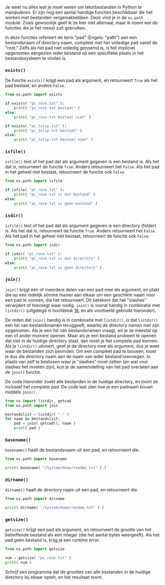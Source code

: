 Je weet nu alles wat je moet weten om tekstbestanden in Python te
manipuleren. Er zijn nog een aantal handige functies beschikbaar die het
werken met bestanden vergemakkelijken. Deze vind je in de `os.path`
module. Zoals gewoonlijk geef ik ze hier niet allemaal, maar ik noem wel
de functies die je het meest zult gebruiken.

In deze functies refereert de term "pad" (Engels: "path") aan een
bestandsnaam of directory naam, compleet met het volledige pad vanaf de
"root." Zelfs als het pad niet volledig genoemd is, is het impliciet
opgenomen aangezien ieder bestand op een specifieke plaats in het
bestandssysteem te vinden is.

### `exists()`

De functie `exists()` krijgt een pad als argument, en retourneert `True`
als het pad bestaat, en anders `False`.

```python
from os.path import exists

if exists( "pc_rose.txt" ):
    print( "pc_rose.txt bestaat" )
else:
    print( "pc_rose.txt bestaat niet" )

if exists( "pc_tulip.txt" ):
    print( "pc_tulip.txt bestaat" )
else:
    print( "pc_tulip.txt bestaat niet" )
```

### `isfile()`

`isfile()` test of het pad dat als argument gegeven is een bestand is.
Als het dat is, retourneert de functie `True`. Anders retourneert het
`False`. Als het pad in het geheel niet bestaat, retourneert de functie
ook `False`.

```python
from os.path import isfile

if isfile( "pc_rose.txt" ):
    print( "pc_rose.txt is een bestand" )
else:
    print( "pc_rose.txt is geen bestand" )
```

### `isdir()`

`isfile()` test of het pad dat als argument gegeven is een directory
(folder) is. Als het dat is, retourneert de functie `True`. Anders
retourneert het `False`. Als het pad in het geheel niet bestaat,
retourneert de functie ook `False`.

```python
from os.path import isdir

if isdir( "pc_rose.txt" ):
    print( "pc_rose.txt is een directory" )
else:
    print( "pc_rose.txt is geen directory" )
```

### `join()`

`join()` krijgt één of meerdere delen van een pad mee als argument, en
plakt die op een redelijk slimme manier aan elkaar om een geschikte naam
voor een pad te vormen, die het retourneert. Dit betekent dat het
"slashes" verwijdert of toevoegt waar nodig. `join()` is vooral handig
in combinatie met `listdir()` (uitgelegd in hoofdstuk
<a href="#ch:operatingsystem" data-reference-type="ref" data-reference="ch:operatingsystem">16</a>,
en als voorbeeld gebruikt hieronder).

De reden dat `join()` handig is in combinatie met `listdir()`, is dat
`listdir()` een list van bestandsnamen teruggeeft, waarbij de directory
namen niet zijn opgenomen. Als je een list van bestandsnamen vraagt, wil
je ze meestal op een of ander moment openen. Maar als je een bestand
probeert te openen dat niet in de huidige directory staat, dan moet je
het complete pad kennen. Als je `listdir()` uitvoert, geef je de
directory mee als argument, dus je weet waar de bestanden zich bevinden.
Om een compleet pad te bouwen, moet je dus die directory naam aan de
naam van ieder bestand toevoegen. In plaats van zelf te beslissen waar
je "slashes" moet zetten (en wat voor slashes het moeten zijn), kun je
de samenstelling van het pad overlaten aan de `join()` functie.

De code hieronder zoekt alle bestanden in de huidige directory, en toont
ze inclusief het complete pad. De code laat zien hoe je een padnaam
bouwt middels `join()`.

```python
from os import listdir, getcwd
from os.path import join

bestandslist = listdir( "." )
for naam in bestandslist:
    pad = join( getcwd(), naam )
    print( pad )
```

### `basename()`

`basename()` haalt de bestandsnaam uit een pad, en retourneert die.

```python
from os.path import basename

print( basename( "/System/Home/readme.txt" ) )
```

### `dirname()`

`dirname()` haalt de directory naam uit een pad, en retourneert die.

```python
from os.path import dirname

print( dirname( "/System/Home/readme.txt" ) )
```

### `getsize()`

`getsize()` krijgt een pad als argument, en retourneert de grootte van
het betreffende bestand als een integer (die het aantal bytes
weergeeft). Als het pad geen bestand is, krijg je een runtime error.

```python
from os.path import getsize

num = getsize( "pc_rose.txt" )
print( num )
```

Schrijf een programma dat de groottes van alle bestanden in de huidige
directory bij elkaar optelt, en het resultaat toont.
